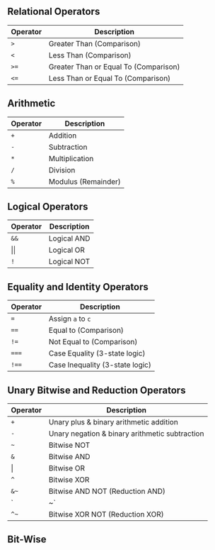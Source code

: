 
## Relational Operators
| Operator | Description                           |
| -------- | ------------------------------------- |
| `>`      | Greater Than (Comparison)             |
| `<`      | Less Than (Comparison)                |
| `>=`     | Greater Than or Equal To (Comparison) |
| `<=`     | Less Than or Equal To (Comparison)    |
## Arithmetic
| Operator | Description         |
| -------- | ------------------- |
| `+`      | Addition            |
| `-`      | Subtraction         |
| `*`      | Multiplication      |
| `/`      | Division            |
| `%`      | Modulus (Remainder) |
## Logical Operators
| Operator | Description |
| -------- | ----------- |
| `&&`     | Logical AND |
| \|\|     | Logical OR  |
| `!`      | Logical NOT |

## Equality and Identity Operators
| Operator | Description                     |
| -------- | ------------------------------- |
| `=`      | Assign `a` to `c`               |
| `==`     | Equal to (Comparison)           |
| `!=`     | Not Equal to (Comparison)       |
| `===`    | Case Equality (3-state logic)   |
| `!==`    | Case Inequality (3-state logic) |

## Unary Bitwise and Reduction Operators
| Operator | Description                                    |
| -------- | ---------------------------------------------- |
| `+`      | Unary plus & binary arithmetic addition        |
| `-`      | Unary negation & binary arithmetic subtraction |
| `~`      | Bitwise NOT                    |                                                                                                      |
| `&`      | Bitwise AND                                    |
| \|       | Bitwise OR                                     |
| `^`      | Bitwise XOR                                    |
| `&~`     | Bitwise AND NOT (Reduction AND)                |
| `|~`     | Bitwise OR NOT (Reduction OR)                  |
| `^~`     | Bitwise XOR NOT (Reduction XOR)                |




## Bit-Wise
